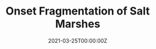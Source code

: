 ---
title: Onset Fragmentation of Salt Marshes
summary: "We find the threshold for marsh fragmentation scales primarily with tidal range and that sediment supply is only relevant where tides are sufficient to transport sediment to the marsh interior."
tags:
- saltmarsh
- model
date: "2021-03-25T00:00:00Z"

# Optional external URL for project (replaces project detail page).
external_link: https://doi.org/10.1016/j.oneear.2021.02.013

#image:
#  caption:
#  focal_point: Smart
---